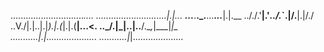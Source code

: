 
............................._....
............................|.|...
__...___.__._.__...__._..___|.|.__
\.\././.'__|.'_.\./._`.|/.__|.|/./
.\.V./|.|..|.|_).|.(_|.|.(__|...<.
..\_/.|_|..|..__/.\__,_|\___|_|\_\
...........|.|....................
...........|_|....................
